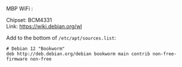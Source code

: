 MBP WiFi :

Chipset: BCM4331  
Link: https://wiki.debian.org/wl

Add to the bottom of `/etc/apt/sources.list`: 

```
# Debian 12 "Bookworm"
deb http://deb.debian.org/debian bookworm main contrib non-free-firmware non-free
```


